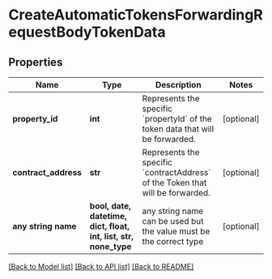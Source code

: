 # CreateAutomaticTokensForwardingRequestBodyTokenData


## Properties
Name | Type | Description | Notes
------------ | ------------- | ------------- | -------------
**property_id** | **int** | Represents the specific &#x60;propertyId&#x60; of the token data that will be forwarded. | [optional] 
**contract_address** | **str** | Represents the specific &#x60;contractAddress&#x60; of the Token that will be forwarded. | [optional] 
**any string name** | **bool, date, datetime, dict, float, int, list, str, none_type** | any string name can be used but the value must be the correct type | [optional]

[[Back to Model list]](../README.md#documentation-for-models) [[Back to API list]](../README.md#documentation-for-api-endpoints) [[Back to README]](../README.md)


